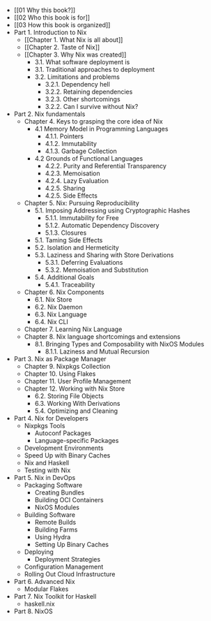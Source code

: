 * [[01 Why this book?]]
* [[02 Who this book is for]]
* [[03 How this book is organized]]
* Part 1. Introduction to Nix
	* [[Chapter 1. What Nix is all about]]
	* [[Chapter 2. Taste of Nix]]
	* [[Chapter 3. Why Nix was created]]
		* 3.1. What software deployment is
		* 3.1. Traditional approaches to deployment
		* 3.2. Limitations and problems
			* 3.2.1. Dependency hell
			* 3.2.2. Retaining dependencies
			* 3.2.3. Other shortcomings
			* 3.2.2. Can I survive without Nix?
* Part 2. Nix fundamentals
	* Chapter 4. Keys to grasping the core idea of Nix
		* 4.1 Memory Model in Programming Languages
			* 4.1.1. Pointers
			* 4.1.2. Immutability
			* 4.1.3. Garbage Collection
		* 4.2 Grounds of Functional Languages
			* 4.2.2. Purity and Referential Transparency
			* 4.2.3. Memoisation
			* 4.2.4. Lazy Evaluation
			* 4.2.5. Sharing
			* 4.2.5. Side Effects
	* Chapter 5. Nix: Pursuing Reproducibility
		* 5.1. Imposing Addressing using Cryptographic Hashes
			* 5.1.1. Immutability for Free
			* 5.1.2. Automatic Dependency Discovery
			* 5.1.3. Closures
		* 5.1. Taming Side Effects
		* 5.2. Isolation and Hermeticity
		* 5.3. Laziness and Sharing with Store Derivations
			* 5.3.1. Deferring Evaluations
			* 5.3.2. Memoisation and Substitution
		* 5.4. Additional Goals
			* 5.4.1. Traceability
	* Chapter 6. Nix Components
		* 6.1. Nix Store
		* 6.2. Nix Daemon
		* 6.3. Nix Language
		* 6.4. Nix CLI
	* Chapter 7. Learning Nix Language
	* Chapter 8. Nix language shortcomings and extensions
		* 8.1. Bringing Types and Composability with NixOS Modules
			* 8.1.1. Laziness and Mutual Recursion
* Part 3. Nix as Package Manager
	* Chapter 9. Nixpkgs Collection
	* Chapter 10. Using Flakes
	* Chapter 11. User Profile Management
	* Chapter 12. Working with Nix Store
		* 6.2. Storing File Objects
		* 6.3. Working With Derivations
		* 5.4. Optimizing and Cleaning
* Part 4. Nix for Developers
	* Nixpkgs Tools
		* Autoconf Packages
		* Language-specific Packages
	* Development Environments
	* Speed Up with Binary Caches
	* Nix and Haskell
	* Testing with Nix
* Part 5. Nix in DevOps
	* Packaging Software
		* Creating Bundles
		* Building OCI Containers
		* NixOS Modules
	* Building Software
		* Remote Builds
		* Building Farms
		* Using Hydra
		* Setting Up Binary Caches
	* Deploying
		* Deployment Strategies
	* Configuration Management
	* Rolling Out Cloud Infrastructure
* Part 6. Advanced Nix
	* Modular Flakes
* Part 7. Nix Toolkit for Haskell
	* haskell.nix
* Part 8. NixOS